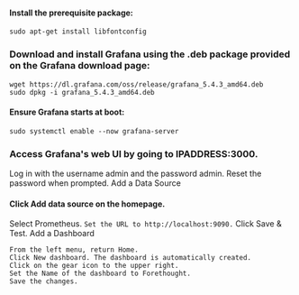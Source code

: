 
#### Install the prerequisite package:

```sudo apt-get install libfontconfig```

### Download and install Grafana using the .deb package provided on the Grafana download page:
```
wget https://dl.grafana.com/oss/release/grafana_5.4.3_amd64.deb
sudo dpkg -i grafana_5.4.3_amd64.deb
```

#### Ensure Grafana starts at boot:
```sudo systemctl enable --now grafana-server```

### Access Grafana's web UI by going to IPADDRESS:3000.
Log in with the username admin and the password admin. Reset the password when prompted.
Add a Data Source

#### Click Add data source on the homepage.
Select Prometheus.
```Set the URL to http://localhost:9090.```
Click Save & Test.
Add a Dashboard
```
From the left menu, return Home.
Click New dashboard. The dashboard is automatically created.
Click on the gear icon to the upper right.
Set the Name of the dashboard to Forethought.
Save the changes.
```